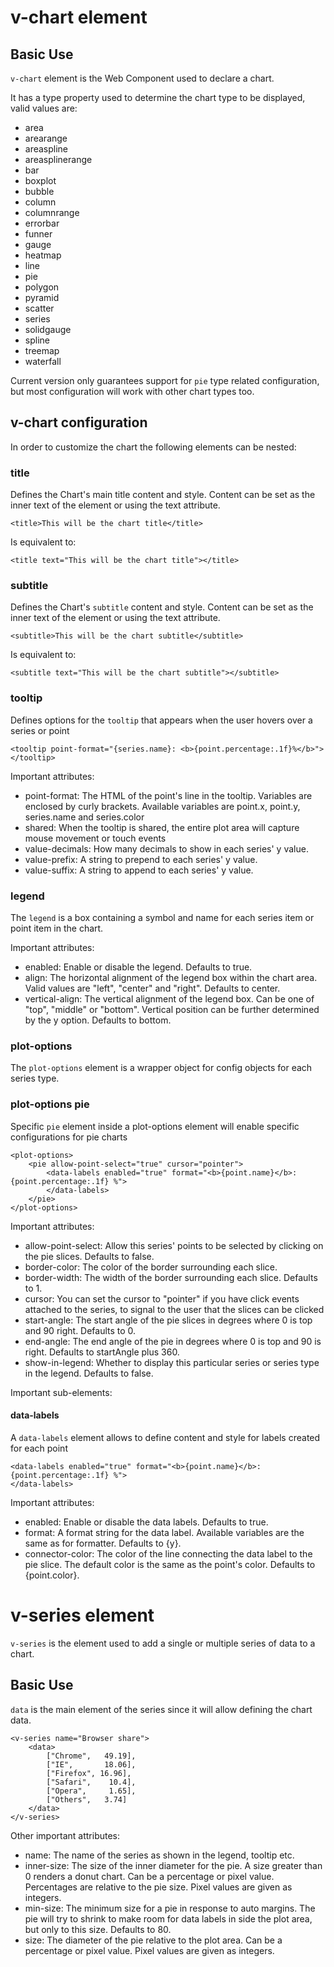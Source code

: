 # v-chart element

## Basic Use
`v-chart` element is the Web Component used to declare a chart. 

It has a type property used to determine the chart type to be displayed, valid values are: 

*   area
*   arearange
*   areaspline
*   areasplinerange
*   bar
*   boxplot
*   bubble
*   column
*   columnrange
*   errorbar
*   funner
*   gauge
*   heatmap
*   line
*   pie
*   polygon
*   pyramid
*   scatter
*   series
*   solidgauge
*   spline
*   treemap
*   waterfall

Current version only guarantees support for `pie` type related configuration, but most configuration will work with other chart types too.

## v-chart configuration

In order to customize the chart the following elements can be nested:

### title
Defines the Chart's main title content and style. 
Content can be set as the inner text of the element or using the text attribute.
    
    <title>This will be the chart title</title>
Is equivalent to:

    <title text="This will be the chart title"></title>
### subtitle
Defines the Chart's `subtitle` content and style. 
Content can be set as the inner text of the element or using the text attribute.
    
    <subtitle>This will be the chart subtitle</subtitle>
Is equivalent to:

    <subtitle text="This will be the chart subtitle"></subtitle>
### tooltip
Defines options for the `tooltip` that appears when the user hovers over a series or point

    <tooltip point-format="{series.name}: <b>{point.percentage:.1f}%</b>">
    </tooltip>

Important attributes:

*   point-format: The HTML of the point's line in the tooltip. Variables are enclosed by curly brackets. Available variables are point.x, point.y, series.name and series.color
*   shared: When the tooltip is shared, the entire plot area will capture mouse movement or touch events
*   value-decimals: How many decimals to show in each series' y value.
*   value-prefix: A string to prepend to each series' y value.
*   value-suffix: A string to append to each series' y value. 

### legend
The `legend` is a box containing a symbol and name for each series item or point item in the chart.
    <legend enabled="false"></legend>

Important attributes:

*   enabled: Enable or disable the legend. Defaults to true.
*   align: The horizontal alignment of the legend box within the chart area. Valid values are "left", "center" and "right". Defaults to center.
*   vertical-align: The vertical alignment of the legend box. Can be one of "top", "middle" or "bottom". Vertical position can be further determined by the y option. Defaults to bottom.

### plot-options
The `plot-options` element is a wrapper object for config objects for each series type.

### plot-options pie
Specific `pie` element inside a plot-options element will enable specific configurations for pie charts

    <plot-options>
        <pie allow-point-select="true" cursor="pointer">
            <data-labels enabled="true" format="<b>{point.name}</b>: {point.percentage:.1f} %">
            </data-labels>
        </pie>
    </plot-options>

Important attributes:

*   allow-point-select: Allow this series' points to be selected by clicking on the pie slices. Defaults to false.
*   border-color: The color of the border surrounding each slice. 
*   border-width: The  width of the border surrounding each slice. Defaults to 1.
*   cursor: You can set the cursor to "pointer" if you have click events attached to the series, to signal to the user that the slices can be clicked
*   start-angle: The start angle of the pie slices in degrees where 0 is top and 90 right. Defaults to 0.
*   end-angle: The end angle of the pie in degrees where 0 is top and 90 is right. Defaults to startAngle plus 360.
*   show-in-legend: Whether to display this particular series or series type in the legend. Defaults to false.

Important sub-elements:

#### data-labels
A `data-labels` element allows to define content and style for labels created for each point

    <data-labels enabled="true" format="<b>{point.name}</b>: {point.percentage:.1f} %">
    </data-labels>

Important attributes:

*   enabled: Enable or disable the data labels. Defaults to true.
*   format: A format string for the data label. Available variables are the same as for formatter. Defaults to {y}.
*   connector-color: The color of the line connecting the data label to the pie slice. The default color is the same as the point's color. Defaults to {point.color}.


# v-series element
`v-series` is the element used to add a single or multiple series of data to a chart.

## Basic Use
`data` is the main element of the series since it will allow defining the chart data.

    <v-series name="Browser share">
        <data>
            ["Chrome",   49.19],
            ["IE",       18.06],
            ["Firefox", 16.96],
            ["Safari",    10.4],
            ["Opera",     1.65],
            ["Others",   3.74]
        </data>
    </v-series>

Other important attributes:

*   name: The name of the series as shown in the legend, tooltip etc.
*   inner-size: The size of the inner diameter for the pie. A size greater than 0 renders a donut chart. Can be a percentage or pixel value. Percentages are relative to the pie size. Pixel values are given as integers.
*   min-size: The minimum size for a pie in response to auto margins. The pie will try to shrink to make room for data labels in side the plot area, but only to this size. Defaults to 80.
*   size: The diameter of the pie relative to the plot area. Can be a percentage or pixel value. Pixel values are given as integers. 